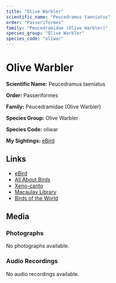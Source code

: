 ```yaml
---
title: "Olive Warbler"
scientific_name: "Peucedramus taeniatus"
order: "Passeriformes"
family: "Peucedramidae (Olive Warbler)"
species_group: "Olive Warbler"
species_code: "oliwar"
---
```


# Olive Warbler

**Scientific Name:** Peucedramus taeniatus

**Order:** Passeriformes

**Family:** Peucedramidae (Olive Warbler)

**Species Group:** Olive Warbler

**Species Code:** oliwar

**My Sightings:** [eBird](https://ebird.org/lifelist?r=world&time=life&spp=oliwar)

## Links
* [eBird](https://ebird.org/species/oliwar) 
* [All About Birds](https://www.allaboutbirds.org/guide/oliwar) 
* [Xeno-canto](https://www.xeno-canto.org/species/peucedramus-taeniatus) 
* [Macaulay Library](https://search.macaulaylibrary.org/catalog?taxonCode=oliwar&sort=rating_rank_desc)
* [Birds of the World](https://birdsoftheworld.org/bow/species/oliwar)

## Media
### Photographs
No photographs available.

### Audio Recordings
No audio recordings available.
